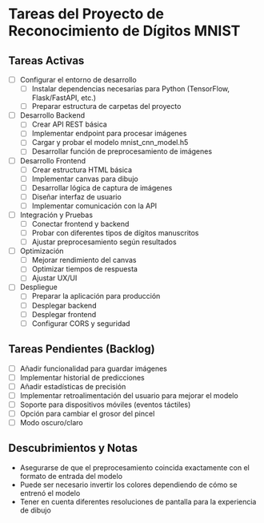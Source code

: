 # Tareas del Proyecto de Reconocimiento de Dígitos MNIST

## Tareas Activas
- [ ] Configurar el entorno de desarrollo
  - [ ] Instalar dependencias necesarias para Python (TensorFlow, Flask/FastAPI, etc.)
  - [ ] Preparar estructura de carpetas del proyecto

- [ ] Desarrollo Backend
  - [ ] Crear API REST básica
  - [ ] Implementar endpoint para procesar imágenes
  - [ ] Cargar y probar el modelo mnist_cnn_model.h5
  - [ ] Desarrollar función de preprocesamiento de imágenes

- [ ] Desarrollo Frontend
  - [ ] Crear estructura HTML básica
  - [ ] Implementar canvas para dibujo
  - [ ] Desarrollar lógica de captura de imágenes
  - [ ] Diseñar interfaz de usuario
  - [ ] Implementar comunicación con la API

- [ ] Integración y Pruebas
  - [ ] Conectar frontend y backend
  - [ ] Probar con diferentes tipos de dígitos manuscritos
  - [ ] Ajustar preprocesamiento según resultados

- [ ] Optimización
  - [ ] Mejorar rendimiento del canvas
  - [ ] Optimizar tiempos de respuesta
  - [ ] Ajustar UX/UI

- [ ] Despliegue
  - [ ] Preparar la aplicación para producción
  - [ ] Desplegar backend
  - [ ] Desplegar frontend
  - [ ] Configurar CORS y seguridad

## Tareas Pendientes (Backlog)
- [ ] Añadir funcionalidad para guardar imágenes
- [ ] Implementar historial de predicciones
- [ ] Añadir estadísticas de precisión
- [ ] Implementar retroalimentación del usuario para mejorar el modelo
- [ ] Soporte para dispositivos móviles (eventos táctiles)
- [ ] Opción para cambiar el grosor del pincel
- [ ] Modo oscuro/claro

## Descubrimientos y Notas
- Asegurarse de que el preprocesamiento coincida exactamente con el formato de entrada del modelo
- Puede ser necesario invertir los colores dependiendo de cómo se entrenó el modelo
- Tener en cuenta diferentes resoluciones de pantalla para la experiencia de dibujo
